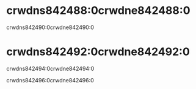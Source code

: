 # crwdns842488:0crwdne842488:0

crwdns842490:0crwdne842490:0

# crwdns842492:0crwdne842492:0

crwdns842494:0crwdne842494:0

crwdns842496:0crwdne842496:0